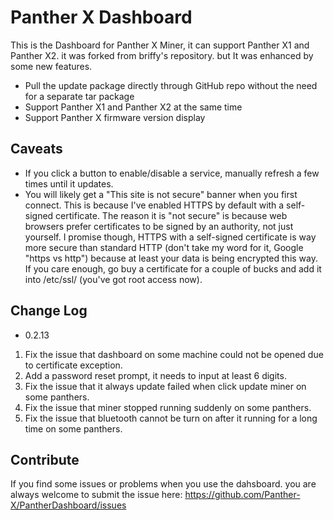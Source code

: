 # Panther X Dashboard #
This is the Dashboard for Panther X Miner, it can support Panther X1 and Panther X2. it was forked from briffy's repository. but It was enhanced by some new features.

* Pull the update package directly through GitHub repo without the need for a separate tar package 
* Support Panther X1 and Panther X2 at the same time
* Support Panther X firmware version display

## Caveats ##

* If you click a button to enable/disable a service, manually refresh a few times until it updates.
* You will likely get a "This site is not secure" banner when you first connect.  This is because I've enabled HTTPS by default with a self-signed certificate.  The reason it is "not secure" is because web browsers prefer certificates to be signed by an authority, not just yourself.  I promise though, HTTPS with a self-signed certificate is way more secure than standard HTTP (don't take my word for it, Google "https vs http") because at least your data is being encrypted this way.  If you care enough, go buy a certificate for a couple of bucks and add it into /etc/ssl/  (you've got root access now).

## Change Log ##

- 0.2.13

1. Fix the issue that dashboard on some machine could not be opened due to certificate exception.
2. Add a password reset prompt, it needs to input at least 6 digits.
3. Fix the issue that it always update failed when click update miner on some panthers.
4. Fix the issue that miner stopped running suddenly on some panthers.
5. Fix the issue that bluetooth cannot be turn on after it running for a long time on some panthers.

## Contribute ##
If you find some issues or problems when you use the dahsboard. you are always welcome to submit the issue here: https://github.com/Panther-X/PantherDashboard/issues

